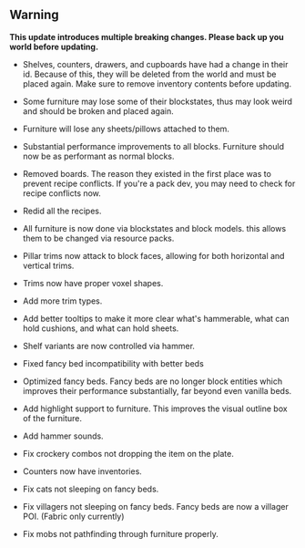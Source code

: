 ## Warning

**This update introduces multiple breaking changes. Please back up you world
before updating.**

- Shelves, counters, drawers, and cupboards have had a change in their id.
  Because of this, they will be deleted from the world and must be placed again.
  Make sure to remove inventory contents before updating.
- Some furniture may lose some of their blockstates, thus
  may look weird and should be broken and placed again.
- Furniture will lose any sheets/pillows attached to them.


- Substantial performance improvements to all blocks.
  Furniture should now be as performant as normal blocks.
- Removed boards. The reason they existed in the first place was to prevent recipe conflicts. If you're a pack dev, you
  may need to check for recipe conflicts now.
- Redid all the recipes.
- All furniture is now done via blockstates and block models. this allows
  them to be changed via resource packs.
- Pillar trims now attack to block faces, allowing for both horizontal and vertical trims.
- Trims now have proper voxel shapes.
- Add more trim types.
- Add better tooltips to make it more clear what's hammerable, what can hold cushions, and what can hold sheets.
- Shelf variants are now controlled via hammer.
- Fixed fancy bed incompatibility with better beds
- Optimized fancy beds. Fancy beds are no longer block entities which improves their performance substantially,
  far beyond even vanilla beds.
- Add highlight support to furniture. This improves the visual outline box of the furniture.
- Add hammer sounds.
- Fix crockery combos not dropping the item on the plate.
- Counters now have inventories.
- Fix cats not sleeping on fancy beds.
- Fix villagers not sleeping on fancy beds. Fancy beds are now a villager POI. (Fabric only currently)
- Fix mobs not pathfinding through furniture properly.